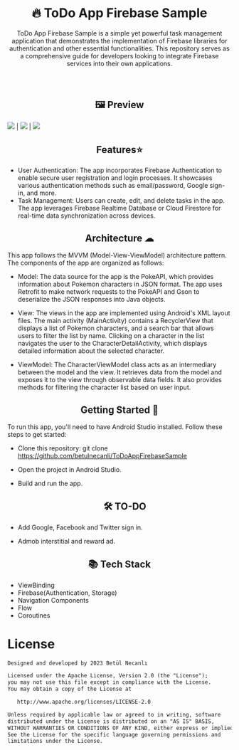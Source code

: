 # 
#  <h1 align="center">🔥 ToDo App Firebase Sample</h1>

<p align="center">ToDo App Firebase Sample is a simple yet powerful task management application that demonstrates the implementation of Firebase libraries for authentication and other essential functionalities. This repository serves as a comprehensive guide for developers looking to integrate Firebase services into their own applications.</p><br>







#  <h2 align="center">🖼 Preview</h2>

![](https://github.com/betulnecanli/ToDoAppFirebaseSample/blob/master/ss/ezgif-5-ccb9e9e1a4.png?raw=true)  | ![](https://github.com/betulnecanli/ToDoAppFirebaseSample/blob/master/ss/ezgif-5-724855afcb.png?raw=true)  | ![](https://github.com/betulnecanli/ToDoAppFirebaseSample/blob/master/ss/ezgif-5-45ed006cac.png?raw=true)

<h2 align="center">Features⭐</h2>

- User Authentication: The app incorporates Firebase Authentication to enable secure user registration and login processes. It showcases various authentication methods such as email/password, Google sign-in, and more.
- Task Management: Users can create, edit, and delete tasks in the app. The app leverages Firebase Realtime Database or Cloud Firestore for real-time data synchronization across devices.



<h2 align="center">Architecture ☁</h2>

This app follows the MVVM (Model-View-ViewModel) architecture pattern. The components of the app are organized as follows:

- Model: The data source for the app is the PokeAPI, which provides information about Pokemon characters in JSON format. The app uses Retrofit to make network requests to the PokeAPI and Gson to deserialize the JSON responses into Java objects.

- View: The views in the app are implemented using Android's XML layout files. The main activity (MainActivity) contains a RecyclerView that displays a list of Pokemon characters, and a search bar that allows users to filter the list by name. Clicking on a character in the list navigates the user to the CharacterDetailActivity, which displays detailed information about the selected character.

- ViewModel: The CharacterViewModel class acts as an intermediary between the model and the view. It retrieves data from the model and exposes it to the view through observable data fields. It also provides methods for filtering the character list based on user input.


<h2 align="center">Getting Started 🚀</h2>

To run this app, you'll need to have Android Studio installed. Follow these steps to get started:

 - Clone this repository: git clone https://github.com/betulnecanli/ToDoAppFirebaseSample
 - Open the project in Android Studio.
 - Build and run the app.

   <h2 align="center">🛠 TO-DO </h2>
- Add Google, Facebook and Twitter sign in.
- Admob interstitial and reward ad.




<h2 align="center">📚 Tech Stack </h2>

- ViewBinding
- Firebase(Authentication, Storage)
- Navigation Components
- Flow
- Coroutines



# License
```xml
Designed and developed by 2023 Betül Necanlı 

Licensed under the Apache License, Version 2.0 (the "License");
you may not use this file except in compliance with the License.
You may obtain a copy of the License at

   http://www.apache.org/licenses/LICENSE-2.0

Unless required by applicable law or agreed to in writing, software
distributed under the License is distributed on an "AS IS" BASIS,
WITHOUT WARRANTIES OR CONDITIONS OF ANY KIND, either express or implied.
See the License for the specific language governing permissions and
limitations under the License.
```


